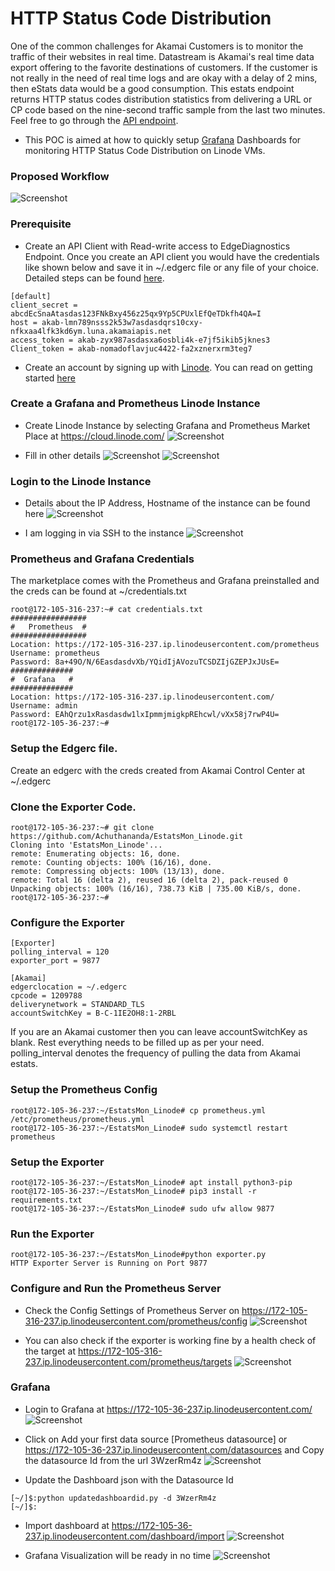 # HTTP Status Code Distribution
One of the common challenges for Akamai Customers is to monitor the traffic of their websites in real time. Datastream is Akamai's real time data export offering to the favorite destinations of customers. If the customer is not really in the need of real time logs and are okay with a delay of 2 mins, then eStats data would be a good consumption. This estats endpoint returns HTTP status codes distribution statistics from delivering a URL or CP code based on the nine-second traffic sample from the last two minutes.
Feel free to go through the [API endpoint](https://techdocs.akamai.com/edge-diagnostics/reference/post-estats).

- This POC is aimed at how to quickly setup [Grafana](https://grafana.com/) Dashboards for monitoring HTTP Status Code Distribution on Linode VMs.

### Proposed Workflow
![Screenshot](images/arch.jpg)

### Prerequisite
- Create an API Client with Read-write access to EdgeDiagnostics Endpoint. Once you create an API client you would have the credentials like shown below and save it in ~/.edgerc file or any file of your choice. Detailed steps can be found [here](https://techdocs.akamai.com/developer/docs/set-up-authentication-credentials).
```
[default] 
client_secret = abcdEcSnaAtasdas123FNkBxy456z25qx9Yp5CPUxlEfQeTDkfh4QA=I 
host = akab-lmn789nsss2k53w7asdasdqrs10cxy-nfkxaa4lfk3kd6ym.luna.akamaiapis.net 
access_token = akab-zyx987asdasxa6osbli4k-e7jf5ikib5jknes3
Client_token = akab-nomadoflavjuc4422-fa2xznerxrm3teg7
```

- Create an account by signing up with [Linode](https://cloud.linode.com/). You can read on getting started [here](https://www.linode.com/docs/guides/getting-started/)


### Create a Grafana and Prometheus Linode Instance
- Create Linode Instance by selecting Grafana and Prometheus Market Place at https://cloud.linode.com/ ![Screenshot](images/LinodeCreation1.jpg)

- Fill in other details
![Screenshot](images/LinodeCreation2.jpg)
![Screenshot](images/LinodeCreation3.jpg)

### Login to the Linode Instance
- Details about the IP Address, Hostname of the instance can be found here
![Screenshot](images/LinodeLogin1.jpg)

- I am logging in via SSH to the instance
![Screenshot](images/LinodeLogin2.jpg)

### Prometheus and Grafana Credentials
The marketplace comes with the Prometheus and Grafana preinstalled and the creds can be found at ~/credentials.txt 
```
root@172-105-316-237:~# cat credentials.txt 
#################
#   Prometheus  #
#################
Location: https://172-105-316-237.ip.linodeusercontent.com/prometheus
Username: prometheus
Password: 8a+49O/N/6EasdasdvXb/YQidIjAVozuTCSDZIjGZEPJxJUsE=
##############
#  Grafana   #
##############
Location: https://172-105-316-237.ip.linodeusercontent.com/
Username: admin
Password: EAhQrzu1xRasdasdw1lxIpmmjmigkpREhcwl/vXx58j7rwP4U=
root@172-105-36-237:~# 
```

### Setup the Edgerc file.
Create an edgerc with the creds created from Akamai Control Center at ~/.edgerc

### Clone the Exporter Code.
```
root@172-105-36-237:~# git clone https://github.com/Achuthananda/EstatsMon_Linode.git
Cloning into 'EstatsMon_Linode'...
remote: Enumerating objects: 16, done.
remote: Counting objects: 100% (16/16), done.
remote: Compressing objects: 100% (13/13), done.
remote: Total 16 (delta 2), reused 16 (delta 2), pack-reused 0
Unpacking objects: 100% (16/16), 738.73 KiB | 735.00 KiB/s, done.
root@172-105-36-237:~# 
```

### Configure the Exporter
```
[Exporter]
polling_interval = 120
exporter_port = 9877

[Akamai]
edgerclocation = ~/.edgerc
cpcode = 1209788
deliverynetwork = STANDARD_TLS
accountSwitchKey = B-C-1IE2OH8:1-2RBL
```
If you are an Akamai customer then you can leave accountSwitchKey as blank. Rest everything needs to be filled up as per your need.
polling_interval denotes the frequency of pulling the data from Akamai estats.

### Setup the Prometheus Config
```
root@172-105-36-237:~/EstatsMon_Linode# cp prometheus.yml /etc/prometheus/prometheus.yml
root@172-105-36-237:~/EstatsMon_Linode# sudo systemctl restart prometheus
```

### Setup the Exporter
```
root@172-105-36-237:~/EstatsMon_Linode# apt install python3-pip
root@172-105-36-237:~/EstatsMon_Linode# pip3 install -r requirements.txt
root@172-105-36-237:~/EstatsMon_Linode# sudo ufw allow 9877
```

### Run the Exporter
```
root@172-105-36-237:~/EstatsMon_Linode#python exporter.py 
HTTP Exporter Server is Running on Port 9877
```

### Configure and Run the Prometheus Server

- Check the Config Settings of Prometheus Server on https://172-105-316-237.ip.linodeusercontent.com/prometheus/config
![Screenshot](images/PromConfigCheck.jpg)

- You can also check if the exporter is working fine by a health check of the target at https://172-105-316-237.ip.linodeusercontent.com/prometheus/targets
![Screenshot](images/PromStatusCheck.jpg)


### Grafana 
- Login to Grafana at https://172-105-36-237.ip.linodeusercontent.com/
![Screenshot](images/GrafanaLogin.jpg)

- Click on Add your first data source [Prometheus datasource] or https://172-105-36-237.ip.linodeusercontent.com/datasources and Copy the datasource Id from the url 3WzerRm4z
![Screenshot](images/DatasourceAdd.jpg)

- Update the Dashboard json with the Datasource Id
```
[~/]$:python updatedashboardid.py -d 3WzerRm4z
[~/]$:
```

- Import dashboard at https://172-105-36-237.ip.linodeusercontent.com/dashboard/import
![Screenshot](images/Importjson.jpg)

- Grafana Visualization will be ready in no time
![Screenshot](images/GrafanaDashboard.jpg)
